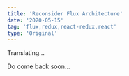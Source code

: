 ```yaml
---
title: 'Reconsider Flux Architecture'
date: '2020-05-15'
tag: 'flux,redux,react-redux,react'
type: 'Original'
---
```


Translating...

Do come back soon...
